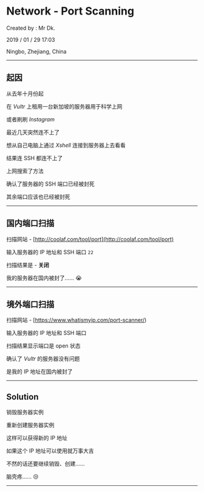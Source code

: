 # Network - Port Scanning

Created by : Mr Dk.

2019 / 01 / 29 17:03

Ningbo, Zhejiang, China

---

## 起因

从去年十月份起

在 _Vultr_ 上租用一台新加坡的服务器用于科学上网

或者刷刷 _Instagram_

最近几天突然连不上了

想从自己电脑上通过 _Xshell_ 连接到服务器上去看看

结果连 SSH 都连不上了

上网搜索了方法

确认了服务器的 SSH 端口已经被封死

其余端口应该也已经被封死

---

## 国内端口扫描

扫描网站 - [http://coolaf.com/tool/port](http://coolaf.com/tool/port)

输入服务器的 IP 地址和 SSH 端口 `22`

扫描结果是 - __关闭__

我的服务器在国内被封了...... 😭​

---

## 境外端口扫描

扫描网站 - [https://www.whatismyip.com/port-scanner/)

输入服务器的 IP 地址和 SSH 端口

扫描结果显示端口是 open 状态

确认了 _Vultr_ 的服务器没有问题

是我的 IP 地址在国内被封了

---

## Solution

销毁服务器实例

重新创建服务器实例

这样可以获得新的 IP 地址

如果这个 IP 地址可以使用就万事大吉

不然的话还要继续销毁、创建......

脑壳疼...... 😒

---

